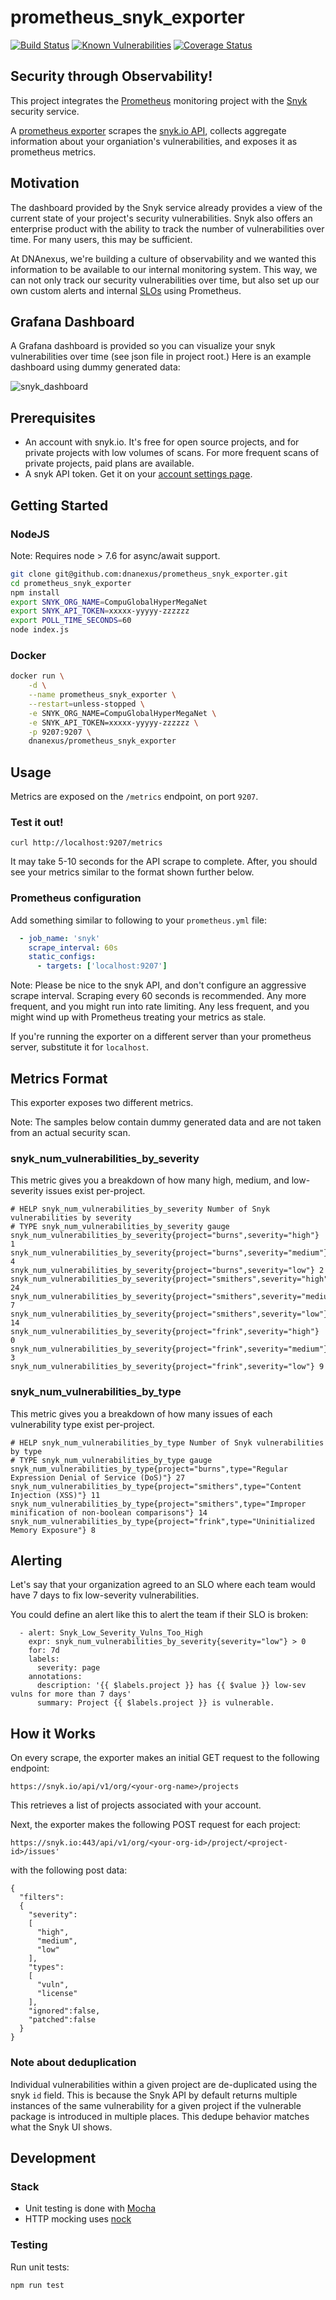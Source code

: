 # prometheus\_snyk\_exporter

[![Build Status](https://travis-ci.org/dnanexus/prometheus_snyk_exporter.svg?branch=master)](https://travis-ci.org/dnanexus/prometheus_snyk_exporter) [![Known Vulnerabilities](https://snyk.io/test/github/dnanexus/prometheus_snyk_exporter/badge.svg)](https://snyk.io/test/github/dnanexus/prometheus_snyk_exporter) [![Coverage Status](https://coveralls.io/repos/github/dnanexus/prometheus_snyk_exporter/badge.svg?branch=master)](https://coveralls.io/github/dnanexus/prometheus_snyk_exporter?branch=master)

## Security through Observability!

This project integrates the [Prometheus](https://prometheus.io) monitoring project with the [Snyk](https://snyk.io) security service.

A [prometheus exporter](https://prometheus.io/docs/instrumenting/exporters/) scrapes the [snyk.io API](https://snyk.docs.apiary.io), collects aggregate information about your organiation's vulnerabilities, and exposes it as prometheus metrics.

## Motivation

The dashboard provided by the Snyk service already provides a view of the current state of your project's security vulnerabilities.  Snyk also offers an enterprise product with the ability to track the number of vulnerabilities over time.  For many users, this may be sufficient.

At DNAnexus, we're building a culture of observability and we wanted this information to be available to our internal monitoring system.  This way, we can not only track our security vulnerabilities over time, but also set up our own custom alerts and internal [SLOs](https://landing.google.com/sre/book/chapters/service-level-objectives.html) using Prometheus.

## Grafana Dashboard

A Grafana dashboard is provided so you can visualize your snyk vulnerabilities over time (see json file in project root.)  Here is an example dashboard using dummy generated data:

![snyk_dashboard](https://user-images.githubusercontent.com/1438478/35176929-5ff18dec-fd39-11e7-90f3-fec700ab37a8.jpg)

## Prerequisites

* An account with snyk.io.  It's free for open source projects, and for private projects with low volumes of scans.  For more frequent scans of private projects, paid plans are available.
* A snyk API token.  Get it on your [account settings page](https://snyk.io/account/).

## Getting Started

### NodeJS

Note: Requires node > 7.6 for async/await support.

```bash
git clone git@github.com:dnanexus/prometheus_snyk_exporter.git
cd prometheus_snyk_exporter
npm install
export SNYK_ORG_NAME=CompuGlobalHyperMegaNet
export SNYK_API_TOKEN=xxxxx-yyyyy-zzzzzz
export POLL_TIME_SECONDS=60
node index.js
```

### Docker

```bash
docker run \
    -d \
    --name prometheus_snyk_exporter \
    --restart=unless-stopped \
    -e SNYK_ORG_NAME=CompuGlobalHyperMegaNet \
    -e SNYK_API_TOKEN=xxxxx-yyyyy-zzzzzz \
    -p 9207:9207 \
    dnanexus/prometheus_snyk_exporter
```

## Usage

Metrics are exposed on the `/metrics` endpoint, on port `9207`.

### Test it out!

```
curl http://localhost:9207/metrics
```

It may take 5-10 seconds for the API scrape to complete.  After, you should see your metrics similar to the format shown further below.

### Prometheus configuration

Add something similar to following to your `prometheus.yml` file:

```yml
  - job_name: 'snyk'
    scrape_interval: 60s
    static_configs:
      - targets: ['localhost:9207']
```

Note: Please be nice to the snyk API, and don't configure an aggressive scrape interval.  Scraping every 60 seconds is recommended.  Any more frequent, and you might run into rate limiting.  Any less frequent, and you might wind up with Prometheus treating your metrics as stale.

If you're running the exporter on a different server than your prometheus server, substitute it for `localhost`.

## Metrics Format

This exporter exposes two different metrics.

Note: The samples below contain dummy generated data and are not taken from an actual security scan.

### snyk\_num\_vulnerabilities\_by\_severity

This metric gives you a breakdown of how many high, medium, and low-severity issues exist per-project.

```
# HELP snyk_num_vulnerabilities_by_severity Number of Snyk vulnerabilities by severity
# TYPE snyk_num_vulnerabilities_by_severity gauge
snyk_num_vulnerabilities_by_severity{project="burns",severity="high"} 1
snyk_num_vulnerabilities_by_severity{project="burns",severity="medium"} 4
snyk_num_vulnerabilities_by_severity{project="burns",severity="low"} 2
snyk_num_vulnerabilities_by_severity{project="smithers",severity="high"} 24
snyk_num_vulnerabilities_by_severity{project="smithers",severity="medium"} 7
snyk_num_vulnerabilities_by_severity{project="smithers",severity="low"} 14
snyk_num_vulnerabilities_by_severity{project="frink",severity="high"} 0
snyk_num_vulnerabilities_by_severity{project="frink",severity="medium"} 3
snyk_num_vulnerabilities_by_severity{project="frink",severity="low"} 9
```

### snyk\_num\_vulnerabilities\_by\_type

This metric gives you a breakdown of how many issues of each vulnerability type exist per-project.

```
# HELP snyk_num_vulnerabilities_by_type Number of Snyk vulnerabilities by type
# TYPE snyk_num_vulnerabilities_by_type gauge
snyk_num_vulnerabilities_by_type{project="burns",type="Regular Expression Denial of Service (DoS)"} 27
snyk_num_vulnerabilities_by_type{project="smithers",type="Content Injection (XSS)"} 11
snyk_num_vulnerabilities_by_type{project="smithers",type="Improper minification of non-boolean comparisons"} 14
snyk_num_vulnerabilities_by_type{project="frink",type="Uninitialized Memory Exposure"} 8
```

## Alerting

Let's say that your organization agreed to an SLO where each team would have 7 days to fix low-severity vulnerabilities.

You could define an alert like this to alert the team if their SLO is broken:

```
  - alert: Snyk_Low_Severity_Vulns_Too_High
    expr: snyk_num_vulnerabilities_by_severity{severity="low"} > 0
    for: 7d
    labels:
      severity: page
    annotations:
      description: '{{ $labels.project }} has {{ $value }} low-sev vulns for more than 7 days'
      summary: Project {{ $labels.project }} is vulnerable.
```

## How it Works

On every scrape, the exporter makes an initial GET request to the following endpoint:

```
https://snyk.io/api/v1/org/<your-org-name>/projects
```

This retrieves a list of projects associated with your account.

Next, the exporter makes the following POST request for each project:

```
https://snyk.io:443/api/v1/org/<your-org-id>/project/<project-id>/issues'
```

with the following post data:

```
{
  "filters":
  {
    "severity":
    [
      "high",
      "medium",
      "low"
    ],
    "types":
    [
      "vuln",
      "license"
    ],
    "ignored":false,
    "patched":false
  }
}
```

### Note about deduplication

Individual vulnerabilities within a given project are de-duplicated using the snyk `id` field.  This is because the Snyk API by default returns multiple instances of the same vulnerability for a given project if the vulnerable package is introduced in multiple places.  This dedupe behavior matches what the Snyk UI shows.

## Development

### Stack

* Unit testing is done with [Mocha](https://mochajs.org/)
* HTTP mocking uses [nock](https://github.com/node-nock/nock)

### Testing

Run unit tests:

```
npm run test
```
